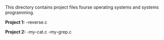 This directory contains project files fourse operating systems and systems programming.

**Project 1:**
  -reverse.c

  **Project 2:**
  -my-cat.c
  -my-grep.c
